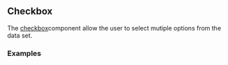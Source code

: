 ## Checkbox

The [checkbox](https://material.google.com/components/selection-controls.html#selection-controls-checkbox)component allow the user to select mutiple options from the data set.

### Examples
